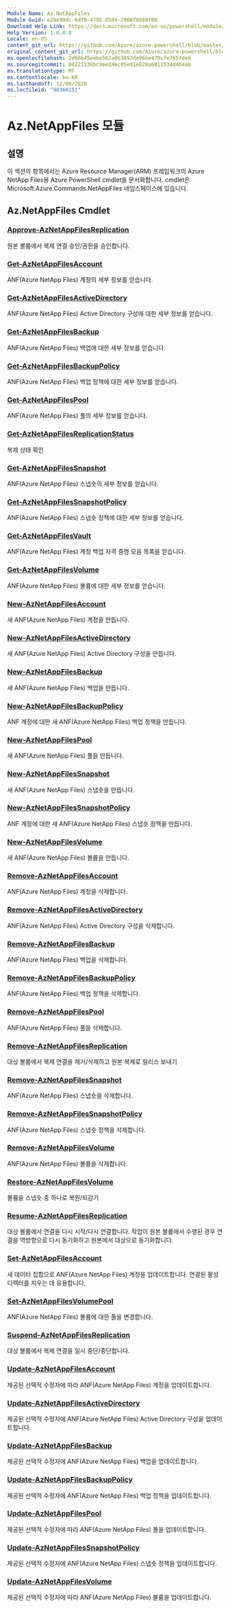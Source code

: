 ```yaml
---
Module Name: Az.NetAppFiles
Module Guid: e20e99dc-6df9-479b-8504-2960f0088f00
Download Help Link: https://docs.microsoft.com/en-us/powershell/module/az.netappfiles
Help Version: 1.0.0.0
Locale: en-US
content_git_url: https://github.com/Azure/azure-powershell/blob/master/src/NetAppFiles/NetAppFiles/help/Az.NetAppFiles.md
original_content_git_url: https://github.com/Azure/azure-powershell/blob/master/src/NetAppFiles/NetAppFiles/help/Az.NetAppFiles.md
ms.openlocfilehash: 2d66b45eebe562a063892de96be479c7e765fde6
ms.sourcegitcommit: 04221336bc9eed46c05ed1e828a6811534d4b4ab
ms.translationtype: MT
ms.contentlocale: ko-KR
ms.lasthandoff: 12/08/2020
ms.locfileid: "98360151"
---
```

# Az.NetAppFiles 모듈
## 설명
이 섹션의 항목에서는 Azure Resource Manager(ARM) 프레임워크의 Azure NetApp Files용 Azure PowerShell cmdlet을 문서화합니다. cmdlet은 Microsoft.Azure.Commands.NetAppFiles 네임스페이스에 있습니다.

## Az.NetAppFiles Cmdlet
### [Approve-AzNetAppFilesReplication](Approve-AzNetAppFilesReplication.md)
원본 볼륨에서 복제 연결 승인/권한을 승인합니다.

### [Get-AzNetAppFilesAccount](Get-AzNetAppFilesAccount.md)
ANF(Azure NetApp Files) 계정의 세부 정보를 얻습니다.

### [Get-AzNetAppFilesActiveDirectory](Get-AzNetAppFilesActiveDirectory.md)
ANF(Azure NetApp Files) Active Directory 구성에 대한 세부 정보를 얻습니다.

### [Get-AzNetAppFilesBackup](Get-AzNetAppFilesBackup.md)
ANF(Azure NetApp Files) 백업에 대한 세부 정보를 얻습니다.

### [Get-AzNetAppFilesBackupPolicy](Get-AzNetAppFilesBackupPolicy.md)
ANF(Azure NetApp Files) 백업 정책에 대한 세부 정보를 얻습니다.

### [Get-AzNetAppFilesPool](Get-AzNetAppFilesPool.md)
ANF(Azure NetApp Files) 풀의 세부 정보를 얻습니다.

### [Get-AzNetAppFilesReplicationStatus](Get-AzNetAppFilesReplicationStatus.md)
복제 상태 확인

### [Get-AzNetAppFilesSnapshot](Get-AzNetAppFilesSnapshot.md)
ANF(Azure NetApp Files) 스냅숏의 세부 정보를 얻습니다.

### [Get-AzNetAppFilesSnapshotPolicy](Get-AzNetAppFilesSnapshotPolicy.md)
ANF(Azure NetApp Files) 스냅숏 정책에 대한 세부 정보를 얻습니다.

### [Get-AzNetAppFilesVault](Get-AzNetAppFilesVault.md)
ANF(Azure NetApp Files) 계정 백업 자격 증명 모음 목록을 얻습니다.

### [Get-AzNetAppFilesVolume](Get-AzNetAppFilesVolume.md)
ANF(Azure NetApp Files) 볼륨에 대한 세부 정보를 얻습니다.

### [New-AzNetAppFilesAccount](New-AzNetAppFilesAccount.md)
새 ANF(Azure NetApp Files) 계정을 만듭니다.

### [New-AzNetAppFilesActiveDirectory](New-AzNetAppFilesActiveDirectory.md)
새 ANF(Azure NetApp Files) Active Directory 구성을 만듭니다.

### [New-AzNetAppFilesBackup](New-AzNetAppFilesBackup.md)
새 ANF(Azure NetApp Files) 백업을 만듭니다.

### [New-AzNetAppFilesBackupPolicy](New-AzNetAppFilesBackupPolicy.md)
ANF 계정에 대한 새 ANF(Azure NetApp Files) 백업 정책을 만듭니다.

### [New-AzNetAppFilesPool](New-AzNetAppFilesPool.md)
새 ANF(Azure NetApp Files) 풀을 만듭니다.

### [New-AzNetAppFilesSnapshot](New-AzNetAppFilesSnapshot.md)
새 ANF(Azure NetApp Files) 스냅숏을 만듭니다.

### [New-AzNetAppFilesSnapshotPolicy](New-AzNetAppFilesSnapshotPolicy.md)
ANF 계정에 대한 새 ANF(Azure NetApp Files) 스냅숏 정책을 만듭니다.

### [New-AzNetAppFilesVolume](New-AzNetAppFilesVolume.md)
새 ANF(Azure NetApp Files) 볼륨을 만듭니다.

### [Remove-AzNetAppFilesAccount](Remove-AzNetAppFilesAccount.md)
ANF(Azure NetApp Files) 계정을 삭제합니다.

### [Remove-AzNetAppFilesActiveDirectory](Remove-AzNetAppFilesActiveDirectory.md)
ANF(Azure NetApp Files) Active Directory 구성을 삭제합니다.

### [Remove-AzNetAppFilesBackup](Remove-AzNetAppFilesBackup.md)
ANF(Azure NetApp Files) 백업을 삭제합니다.

### [Remove-AzNetAppFilesBackupPolicy](Remove-AzNetAppFilesBackupPolicy.md)
ANF(Azure NetApp Files) 백업 정책을 삭제합니다.

### [Remove-AzNetAppFilesPool](Remove-AzNetAppFilesPool.md)
ANF(Azure NetApp Files) 풀을 삭제합니다.

### [Remove-AzNetAppFilesReplication](Remove-AzNetAppFilesReplication.md)
대상 볼륨에서 복제 연결을 제거/삭제하고 원본 복제로 릴리스 보내기

### [Remove-AzNetAppFilesSnapshot](Remove-AzNetAppFilesSnapshot.md)
ANF(Azure NetApp Files) 스냅숏을 삭제합니다.

### [Remove-AzNetAppFilesSnapshotPolicy](Remove-AzNetAppFilesSnapshotPolicy.md)
ANF(Azure NetApp Files) 스냅숏 정책을 삭제합니다.

### [Remove-AzNetAppFilesVolume](Remove-AzNetAppFilesVolume.md)
ANF(Azure NetApp Files) 볼륨을 삭제합니다.

### [Restore-AzNetAppFilesVolume](Restore-AzNetAppFilesVolume.md)
볼륨을 스냅숏 중 하나로 복원/되감기

### [Resume-AzNetAppFilesReplication](Resume-AzNetAppFilesReplication.md)
대상 볼륨에서 연결을 다시 시작/다시 연결합니다. 작업이 원본 볼륨에서 수행된 경우 연결을 역방향으로 다시 동기화하고 원본에서 대상으로 동기화합니다.

### [Set-AzNetAppFilesAccount](Set-AzNetAppFilesAccount.md)
새 데이터 집합으로 ANF(Azure NetApp Files) 계정을 업데이트합니다. 연결된 활성 디렉터를 지우는 데 유용합니다.

### [Set-AzNetAppFilesVolumePool](Set-AzNetAppFilesVolumePool.md)
ANF(Azure NetApp Files) 볼륨에 대한 풀을 변경합니다.

### [Suspend-AzNetAppFilesReplication](Suspend-AzNetAppFilesReplication.md)
대상 볼륨에서 복제 연결을 일시 중단/중단합니다.

### [Update-AzNetAppFilesAccount](Update-AzNetAppFilesAccount.md)
제공된 선택적 수정자에 따라 ANF(Azure NetApp Files) 계정을 업데이트합니다.

### [Update-AzNetAppFilesActiveDirectory](Update-AzNetAppFilesActiveDirectory.md)
제공된 선택적 수정자에 ANF(Azure NetApp Files) Active Directory 구성을 업데이트합니다.

### [Update-AzNetAppFilesBackup](Update-AzNetAppFilesBackup.md)
제공된 선택적 수정자에 ANF(Azure NetApp Files) 백업을 업데이트합니다.

### [Update-AzNetAppFilesBackupPolicy](Update-AzNetAppFilesBackupPolicy.md)
제공된 선택적 수정자에 ANF(Azure NetApp Files) 백업 정책을 업데이트합니다.

### [Update-AzNetAppFilesPool](Update-AzNetAppFilesPool.md)
제공된 선택적 수정자에 따라 ANF(Azure NetApp Files) 풀을 업데이트합니다.

### [Update-AzNetAppFilesSnapshotPolicy](Update-AzNetAppFilesSnapshotPolicy.md)
제공된 선택적 수정자에 ANF(Azure NetApp Files) 스냅숏 정책을 업데이트합니다.

### [Update-AzNetAppFilesVolume](Update-AzNetAppFilesVolume.md)
제공된 선택적 수정자에 따라 ANF(Azure NetApp Files) 볼륨을 업데이트합니다.


